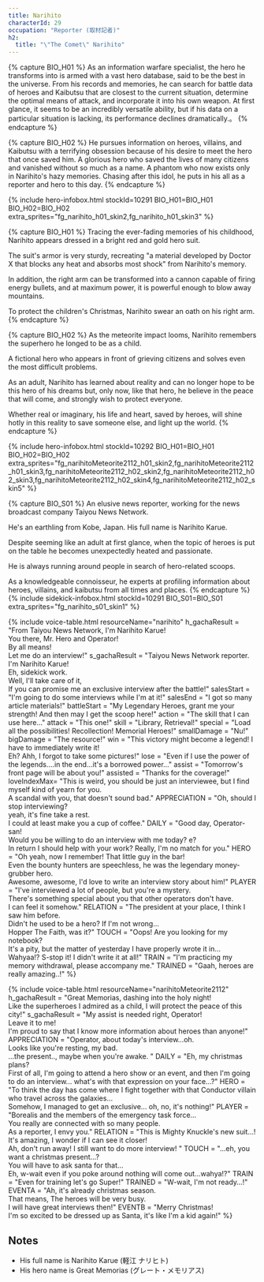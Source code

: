 ```yaml
---
title: Narihito
characterId: 29
occupation: "Reporter (取材記者)"
h2:
  title: "\"The Comet\" Narihito"
---
```


{% capture BIO_H01 %}
As an information warfare specialist, the hero he transforms into is armed with a vast hero database, said to be the best in the universe. From his records and memories, he can search for battle data of heroes and Kaibutsu that are closest to the current situation, determine the optimal means of attack, and incorporate it into his own weapon. At first glance, it seems to be an incredibly versatile ability, but if his data on a particular situation is lacking, its performance declines dramatically.。
{% endcapture %}

{% capture BIO_H02 %}
He pursues information on heroes, villains, and Kaibutsu with a terrifying obsession because of his desire to meet the hero that once saved him. A glorious hero who saved the lives of many citizens and vanished without so much as a name. A phantom who now exists only in Narihito's hazy memories. Chasing after this idol, he puts in his all as a reporter and hero to this day.
{% endcapture %}

{% include hero-infobox.html stockId=10291 BIO_H01=BIO_H01 BIO_H02=BIO_H02
extra_sprites="fg_narihito_h01_skin2,fg_narihito_h01_skin3" %}

{% capture BIO_H01 %}
Tracing the ever-fading memories of his childhood, Narihito appears dressed in a bright red and gold hero suit.

The suit's armor is very sturdy, recreating "a material developed by Doctor X that blocks any heat and absorbs most shock" from Narihito's memory.

In addition, the right arm can be transformed into a cannon capable of firing energy bullets, and at maximum power, it is powerful enough to blow away mountains.

To protect the children's Christmas, Narihito swear an oath on his right arm.
{% endcapture %}

{% capture BIO_H02 %}
As the meteorite impact looms, Narihito remembers the superhero he longed to be as a child.

A fictional hero who appears in front of grieving citizens and solves even the most difficult problems.

As an adult, Narihito has learned about reality and can no longer hope to be this hero of his dreams but, only now, like that hero, he believe in the peace that will come, and strongly wish to protect everyone.

Whether real or imaginary, his life and heart, saved by heroes, will shine hotly in this reality to save someone else, and light up the world.
{% endcapture %}

{% include hero-infobox.html stockId=10292 BIO_H01=BIO_H01 BIO_H02=BIO_H02 extra_sprites="fg_narihitoMeteorite2112_h01_skin2,fg_narihitoMeteorite2112_h01_skin3,fg_narihitoMeteorite2112_h02_skin2,fg_narihitoMeteorite2112_h02_skin3,fg_narihitoMeteorite2112_h02_skin4,fg_narihitoMeteorite2112_h02_skin5" %}

{% capture BIO_S01 %}
An elusive news reporter, working for the news broadcast company Taiyou News Network.

He's an earthling from Kobe, Japan. His full name is Narihito Karue.

Despite seeming like an adult at first glance, when the topic of heroes is put on the table he becomes unexpectedly heated and passionate.

He is always running around people in search of hero-related scoops.

As a knowledgeable connoisseur, he experts at profiling information about heroes, villains, and kaibutsu from all times and places.
{% endcapture %}
{% include sidekick-infobox.html stockId=10291 BIO_S01=BIO_S01 extra_sprites="fg_narihito_s01_skin1" %}

{% include voice-table.html resourceName="narihito"
h_gachaResult = "From Taiyou News Network, I'm Narihito Karue!<br>You there, Mr. Hero and Operator!<br>By all means!<br>Let me do an interview!"
s_gachaResult = "Taiyou News Network reporter.<br>I'm Narihito Karue!<br>Eh, sidekick work.<br>Well, I'll take care of it,<br>If you can promise me an exclusive interview after the battle!"
salesStart = "I'm going to do some interviews while I'm at it!"
salesEnd = "I got so many article materials!"
battleStart = "My Legendary Heroes, grant me your strength! And then may I get the scoop here!"
action = "The skill that I can use here…"
attack = "This one!"
skill = "Library, Retrieval!"
special = "Load all the possibilities! Recollection! Memorial Heroes!"
smallDamage = "Nu!"
bigDamage = "The resource!"
win = "This victory might become a legend! I have to immediately write it!<br>Eh? Ahh, I forgot to take some pictures!"
lose = "Even if I use the power of the legends….in the end…it's a borrowed power…"
assist = "Tomorrow's front page will be about you!"
assisted = "Thanks for the coverage!"
loveIndexMax= "This is weird, you should be just an interviewee, but I find myself kind of yearn for you.<br>A scandal with you, that doesn't sound bad."
APPRECIATION = "Oh, should I stop interviewing?<br>yeah, it's fine take a rest.<br>I could at least make you a cup of coffee."
DAILY = "Good day, Operator-san!<br>Would you be willing to do an interview with me today? e?<br>In return I should help with your work? Really, I'm no match for you."
HERO = "Oh yeah, now I remember! That little guy in the bar!<br>Even the bounty hunters are speechless, he was the legendary money-grubber hero.<br>Awesome, awesome, I'd love to write an interview story about him!"
PLAYER = "I've interviewed a lot of people, but you're a mystery.<br>There's something special about you that other operators don't have.<br>I can feel it somehow."
RELATION = "The president at your place, I think I saw him before.<br>Didn't he used to be a hero? If I'm not wrong…<br>Hopper The Faith, was it?"
TOUCH = "Oops! Are you looking for my notebook?<br>It's a pity, but the matter of yesterday I have properly wrote it in…<br>Wahyaa!? S-stop it! I didn't write it at all!"
TRAIN = "I'm practicing my memory withdrawal, please accompany me."
TRAINED = "Gaah, heroes are really amazing..!"
%}

{% include voice-table.html resourceName="narihitoMeteorite2112"
h_gachaResult = "Great Memorias, dashing into the holy night!<br>Like the superheroes I admired as a child, I will protect the peace of this city!"
s_gachaResult = "My assist is needed right, Operator!<br>Leave it to me!<br>I'm proud to say that I know more information about heroes than anyone!"
APPRECIATION = "Operator, about today's interview…oh.<br>Looks like you're resting, my bad.<br>…the present.., maybe when you're awake. "
DAILY = "Eh, my christmas plans?<br>First of all, I'm going to attend a hero show or an event, and then I'm going to do an interview... what's with that expression on your face...?"
HERO = "To think the day has come where I fight together with that Conductor villain who travel across the galaxies…<br>Somehow, I managed to get an exclusive... oh, no, it's nothing!"
PLAYER = "Borealis and the members of the emergency task force…<br>You really are connected with so many people.<br>As a reporter, I envy you."
RELATION = "This is Mighty Knuckle's new suit…!<br>It's amazing, I wonder if I can see it closer!<br>Ah, don't run away! I still want to do more interview! "
TOUCH = "…eh, you want a christmas present…?<br>You will have to ask santa for that…<br>Eh, w-wait even if you poke around nothing will come out…wahya!?"
TRAIN = "Even for training let's go Super!"
TRAINED = "W-wait, I'm not ready…!"
EVENTA = "Ah, it's already christmas season.<br>That means, The heroes will be very busy.<br>I will have great interviews then!"
EVENTB = "Merry Christmas!<br>I'm so excited to be dressed up as Santa, it's like I'm a kid again!"
%}

## Notes

- His full name is Narihito Karue (軽江 ナリヒト)
- His hero name is Great Memorias (グレート・メモリアス)
